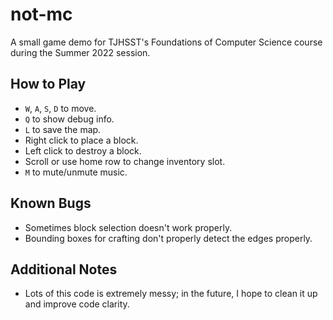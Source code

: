 # not-mc

A small game demo for TJHSST's Foundations of Computer Science course during the Summer 2022 session.

## How to Play

* `W`, `A`, `S`, `D` to move.
* `Q` to show debug info.
* `L` to save the map.
* Right click to place a block.
* Left click to destroy a block.
* Scroll or use home row to change inventory slot.
* `M` to mute/unmute music.

## Known Bugs

* Sometimes block selection doesn't work properly.
* Bounding boxes for crafting don't properly detect the edges properly.

## Additional Notes

* Lots of this code is extremely messy; in the future, I hope to clean it up and improve code clarity.